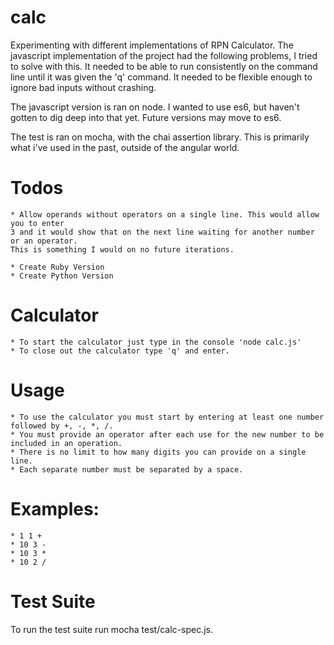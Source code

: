 # calc
Experimenting with different implementations of RPN Calculator.
The javascript implementation of the project had the following problems, I tried to solve with this.
It needed to be able to run consistently on the command line until it was given the 'q' command.
It needed to be flexible enough to ignore bad inputs without crashing.

The javascript version is ran on node. I wanted to use es6, but haven't gotten to dig
deep into that yet. Future versions may move to es6.

The test is ran on mocha, with the chai assertion library. This is primarily what i've used in the
past, outside of the angular world.

# Todos
    * Allow operands without operators on a single line. This would allow you to enter
    3 and it would show that on the next line waiting for another number or an operator.
    This is something I would on no future iterations.

    * Create Ruby Version
    * Create Python Version

# Calculator
    * To start the calculator just type in the console 'node calc.js'
    * To close out the calculator type 'q' and enter.
 # Usage
    * To use the calculator you must start by entering at least one number followed by +, -, *, /.
    * You must provide an operator after each use for the new number to be included in an operation.
    * There is no limit to how many digits you can provide on a single line.
    * Each separate number must be separated by a space.

# Examples:
    * 1 1 +
    * 10 3 -
    * 10 3 *
    * 10 2 /

# Test Suite
To run the test suite run mocha test/calc-spec.js.
